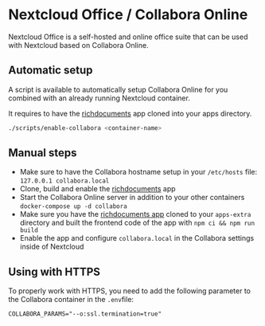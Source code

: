 # Nextcloud Office / Collabora Online

Nextcloud Office is a self-hosted and online office suite that can be used with Nextcloud based on Collabora Online.

## Automatic setup

A script is available to automatically setup Collabora Online for you combined with an already running Nextcloud container.

It requires to have the [richdocuments](https://github.com/nextcloud/richdocuments) app cloned into your apps directory.

```bash
./scripts/enable-collabora <container-name>
```

## Manual steps

- Make sure to have the Collabora hostname setup in your `/etc/hosts` file: `127.0.0.1 collabora.local`
- Clone, build and enable the [richdocuments](https://github.com/nextcloud/richdocuments) app
- Start the Collabora Online server in addition to your other containers `docker-compose up -d collabora`
- Make sure you have the [richdocuments app](https://github.com/nextcloud/richdocuments) cloned to your `apps-extra` directory and built the frontend code of the app with `npm ci && npm run build`
- Enable the app and configure `collabora.local` in the Collabora settings inside of Nextcloud

## Using with HTTPS

To properly work with HTTPS, you need to add the following parameter to the Collabora container in the `.env`file:

```
COLLABORA_PARAMS="--o:ssl.termination=true"
```
